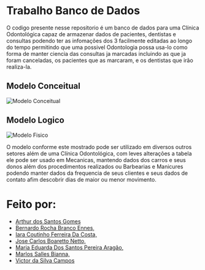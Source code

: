 # Trabalho Banco de Dados
  O codigo presente nesse repositorio é um banco de dados para uma Clínica Odontológica capaz de armazenar dados de pacientes, dentistas e consultas podendo ter as infomações dos 3 facilmente editadas ao longo do tempo permitindo que uma possivel Odontologia possa usa-lo como forma de manter ciencia das consultas ja marcadas incluindo as que ja foram canceladas, os pacientes que as marcaram, e os dentistas que irão realiza-la.

## Modelo Conceitual
![Modelo Conceitual](https://github.com/user-attachments/assets/f4330eb7-9409-4225-9a84-4aa4e7593e5d)
## Modelo Logico
![Modelo Fisico](https://github.com/user-attachments/assets/60151710-416d-4f6e-a1b8-55ce127b30d9)

  O modelo conforme este mostrado pode ser utilizado em diversos outros setores além de uma Clínica Odontológica, com leves alterações a tabela ele pode ser usado em Mecanicas, mantendo dados dos carros e seus donos além dos procedimentos realizados ou Barbearias e Manicures podendo manter dados da frequencia de seus clientes e seus dados de contato afim descobrir dias de maior ou menor movimento.

# Feito por: 
- [Arthur dos Santos Gomes](https://www.linkedin.com/in/arthur-dos-santos-gomes-591864359/)
- [Bernardo Rocha Branco Ennes,](https://www.linkedin.com/in/bernardo-ennes-7ab160343/)
- [Iara Coutinho Ferreira Da Costa,](https://www.linkedin.com/in/iara-coutinho-b84606150/)
- [Jose Carlos Boaretto Netto,](https://www.linkedin.com/in/jcboaretto/)
- [Maria Eduarda Dos Santos Pereira Aragão,](https://www.linkedin.com/in/maria-arag%C3%A3o-b136822b2)
- [Marlos Salles Bianna,](https://www.linkedin.com/in/marlos-bianna-69ab9523/)
- [Victor da Silva Campos](https://www.linkedin.com/in/victor-campos-89030820a/)

